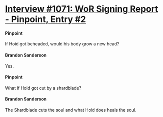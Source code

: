 # [Interview #1071: WoR Signing Report - Pinpoint, Entry #2](https://www.theoryland.com/intvmain.php?i=1071#2)

#### Pinpoint

If Hoid got beheaded, would his body grow a new head?

#### Brandon Sanderson

Yes.

#### Pinpoint

What if Hoid got cut by a shardblade?

#### Brandon Sanderson

The Shardblade cuts the soul and what Hoid does heals the soul.


